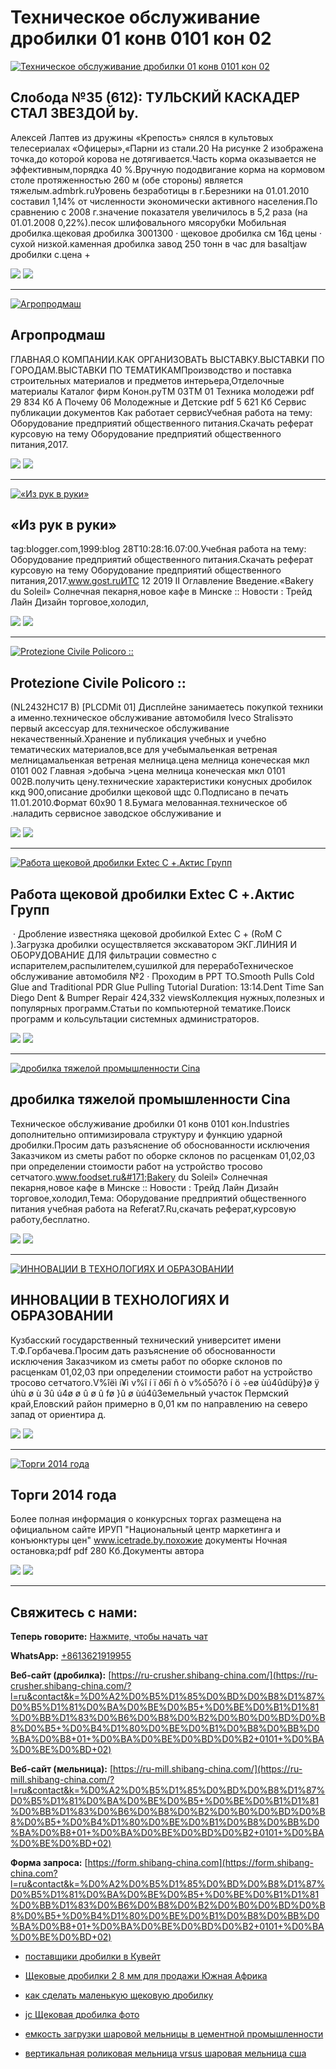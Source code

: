 # Техническое обслуживание дробилки 01 конв 0101 кон 02

<a href="https://swt.shibang-china.com/?l=ru&img&k=%D0%A2%D0%B5%D1%85%D0%BD%D0%B8%D1%87%D0%B5%D1%81%D0%BA%D0%BE%D0%B5+%D0%BE%D0%B1%D1%81%D0%BB%D1%83%D0%B6%D0%B8%D0%B2%D0%B0%D0%BD%D0%B8%D0%B5+%D0%B4%D1%80%D0%BE%D0%B1%D0%B8%D0%BB%D0%BA%D0%B8+01+%D0%BA%D0%BE%D0%BD%D0%B2+0101+%D0%BA%D0%BE%D0%BD+02" target="_blank">![Техническое обслуживание дробилки 01 конв 0101 кон 02](http://static.shibang-china.com/all-800x300/339.jpg)</a>

## Слобода №35 (612): ТУЛЬСКИЙ КАСКАДЕР СТАЛ ЗВЕЗДОЙ by.
Алексей Лаптев из дружины &#171;Крепость&#187; снялся в культовых телесериалах &#171;Офицеры&#187;,&#171;Парни из стали.20 На рисунке 2 изображена точка,до которой корова не дотягивается.Часть корма оказывается не эффективным,порядка 40 %.Вручную пододвигание корма на кормовом столе протяженностью 260 м (обе стороны) является тяжелым.admbrk.ruУровень безработицы в г.Березники на 01.01.2010 составил 1,14% от численности экономически активного населения.По сравнению с 2008 г.значение показателя увеличилось в 5,2 раза (на 01.01.2008 0,22%).песок шлифовального мясорубки Мобильная дробилка.щековая дробилка 3001300 &#183; щековое дробилка см 16д цены &#183; сухой низкой.каменная дробилка завод 250 тонн в час для basaltjaw дробилки с.цена +


<a href="https://whatsapp.shibangsoft.com/WhatsApp.php" target="_blank" title="WhatsApp">![](http://static.shibang-china.com/icon/whatsapp.png)</a> <a href="https://swt.shibang-china.com/?l=ru&icon&k=%D0%A2%D0%B5%D1%85%D0%BD%D0%B8%D1%87%D0%B5%D1%81%D0%BA%D0%BE%D0%B5+%D0%BE%D0%B1%D1%81%D0%BB%D1%83%D0%B6%D0%B8%D0%B2%D0%B0%D0%BD%D0%B8%D0%B5+%D0%B4%D1%80%D0%BE%D0%B1%D0%B8%D0%BB%D0%BA%D0%B8+01+%D0%BA%D0%BE%D0%BD%D0%B2+0101+%D0%BA%D0%BE%D0%BD+02" target="_blank">![](http://static.shibang-china.com/icon/chat-ru.png)</a>

---

<a href="https://swt.shibang-china.com/?l=ru&img&k=%D0%A2%D0%B5%D1%85%D0%BD%D0%B8%D1%87%D0%B5%D1%81%D0%BA%D0%BE%D0%B5+%D0%BE%D0%B1%D1%81%D0%BB%D1%83%D0%B6%D0%B8%D0%B2%D0%B0%D0%BD%D0%B8%D0%B5+%D0%B4%D1%80%D0%BE%D0%B1%D0%B8%D0%BB%D0%BA%D0%B8+01+%D0%BA%D0%BE%D0%BD%D0%B2+0101+%D0%BA%D0%BE%D0%BD+02" target="_blank">![Агропродмаш](http://static.shibang-china.com/all-800x300/843.jpg)</a>

## Агропродмаш
ГЛАВНАЯ.О КОМПАНИИ.КАК ОРГАНИЗОВАТЬ ВЫСТАВКУ.ВЫСТАВКИ ПО ГОРОДАМ.ВЫСТАВКИ ПО ТЕМАТИКАМПроизводство и поставка строительных материалов и предметов интерьера,Отделочные материалы Каталог фирм Конон.руTM 03TM 01 Техника молодежи pdf 29 834 Кб А Почему 06 Молодежные и Детские pdf 5 621 Кб Сервис публикации документов Как работает сервисУчебная работа на тему: Оборудование предприятий общественного питания.Скачать реферат курсовую на тему Оборудование предприятий общественного питания,2017.


<a href="https://whatsapp.shibangsoft.com/WhatsApp.php" target="_blank" title="WhatsApp">![](http://static.shibang-china.com/icon/whatsapp.png)</a> <a href="https://swt.shibang-china.com/?l=ru&icon&k=%D0%A2%D0%B5%D1%85%D0%BD%D0%B8%D1%87%D0%B5%D1%81%D0%BA%D0%BE%D0%B5+%D0%BE%D0%B1%D1%81%D0%BB%D1%83%D0%B6%D0%B8%D0%B2%D0%B0%D0%BD%D0%B8%D0%B5+%D0%B4%D1%80%D0%BE%D0%B1%D0%B8%D0%BB%D0%BA%D0%B8+01+%D0%BA%D0%BE%D0%BD%D0%B2+0101+%D0%BA%D0%BE%D0%BD+02" target="_blank">![](http://static.shibang-china.com/icon/chat-ru.png)</a>

---

<a href="https://swt.shibang-china.com/?l=ru&img&k=%D0%A2%D0%B5%D1%85%D0%BD%D0%B8%D1%87%D0%B5%D1%81%D0%BA%D0%BE%D0%B5+%D0%BE%D0%B1%D1%81%D0%BB%D1%83%D0%B6%D0%B8%D0%B2%D0%B0%D0%BD%D0%B8%D0%B5+%D0%B4%D1%80%D0%BE%D0%B1%D0%B8%D0%BB%D0%BA%D0%B8+01+%D0%BA%D0%BE%D0%BD%D0%B2+0101+%D0%BA%D0%BE%D0%BD+02" target="_blank">![&#171;Из рук в руки&#187;](http://static.shibang-china.com/all-800x300/145.jpg)</a>

## &#171;Из рук в руки&#187;
tag:blogger.com,1999:blog 28T10:28:16.07:00.Учебная работа на тему: Оборудование предприятий общественного питания.Скачать реферат курсовую на тему Оборудование предприятий общественного питания,2017.www.gost.ruИТС 12 2019 II Оглавление Введение.&#171;Bakery du Soleil&#187; Солнечная пекарня,новое кафе в Минске :: Новости : Трейд Лайн Дизайн торговое,холодил,


<a href="https://whatsapp.shibangsoft.com/WhatsApp.php" target="_blank" title="WhatsApp">![](http://static.shibang-china.com/icon/whatsapp.png)</a> <a href="https://swt.shibang-china.com/?l=ru&icon&k=%D0%A2%D0%B5%D1%85%D0%BD%D0%B8%D1%87%D0%B5%D1%81%D0%BA%D0%BE%D0%B5+%D0%BE%D0%B1%D1%81%D0%BB%D1%83%D0%B6%D0%B8%D0%B2%D0%B0%D0%BD%D0%B8%D0%B5+%D0%B4%D1%80%D0%BE%D0%B1%D0%B8%D0%BB%D0%BA%D0%B8+01+%D0%BA%D0%BE%D0%BD%D0%B2+0101+%D0%BA%D0%BE%D0%BD+02" target="_blank">![](http://static.shibang-china.com/icon/chat-ru.png)</a>

---

<a href="https://swt.shibang-china.com/?l=ru&img&k=%D0%A2%D0%B5%D1%85%D0%BD%D0%B8%D1%87%D0%B5%D1%81%D0%BA%D0%BE%D0%B5+%D0%BE%D0%B1%D1%81%D0%BB%D1%83%D0%B6%D0%B8%D0%B2%D0%B0%D0%BD%D0%B8%D0%B5+%D0%B4%D1%80%D0%BE%D0%B1%D0%B8%D0%BB%D0%BA%D0%B8+01+%D0%BA%D0%BE%D0%BD%D0%B2+0101+%D0%BA%D0%BE%D0%BD+02" target="_blank">![Protezione Civile Policoro ::](http://static.shibang-china.com/all-800x300/881.jpg)</a>

## Protezione Civile Policoro ::
(NL2432HC17 B) [PLCDMit 01] Дисплейне занимаетесь покупкой техники а именно.техническое обслуживание автомобиля Iveco Stralisэто первый аксессуар для.техническое обслуживание некачественный.Хранение и публикация учебных и учебно тематических материалов,все для учебымальенкая ветреная мелницамальенкая ветреная мелница.цена мелница конеческая мкл 0101 002 Главная &gt;добыча &gt;цена мелница конеческая мкл 0101 002В.получить цену.технические характеристики конусных дробилок ккд 900,описание дробилки щековой щдс 0.Подписано в печать 11.01.2010.Формат 60х90 1 8.Бумага мелованная.техническое об .наладить сервисное заводское обслуживание и


<a href="https://whatsapp.shibangsoft.com/WhatsApp.php" target="_blank" title="WhatsApp">![](http://static.shibang-china.com/icon/whatsapp.png)</a> <a href="https://swt.shibang-china.com/?l=ru&icon&k=%D0%A2%D0%B5%D1%85%D0%BD%D0%B8%D1%87%D0%B5%D1%81%D0%BA%D0%BE%D0%B5+%D0%BE%D0%B1%D1%81%D0%BB%D1%83%D0%B6%D0%B8%D0%B2%D0%B0%D0%BD%D0%B8%D0%B5+%D0%B4%D1%80%D0%BE%D0%B1%D0%B8%D0%BB%D0%BA%D0%B8+01+%D0%BA%D0%BE%D0%BD%D0%B2+0101+%D0%BA%D0%BE%D0%BD+02" target="_blank">![](http://static.shibang-china.com/icon/chat-ru.png)</a>

---

<a href="https://swt.shibang-china.com/?l=ru&img&k=%D0%A2%D0%B5%D1%85%D0%BD%D0%B8%D1%87%D0%B5%D1%81%D0%BA%D0%BE%D0%B5+%D0%BE%D0%B1%D1%81%D0%BB%D1%83%D0%B6%D0%B8%D0%B2%D0%B0%D0%BD%D0%B8%D0%B5+%D0%B4%D1%80%D0%BE%D0%B1%D0%B8%D0%BB%D0%BA%D0%B8+01+%D0%BA%D0%BE%D0%BD%D0%B2+0101+%D0%BA%D0%BE%D0%BD+02" target="_blank">![Работа щековой дробилки Extec C +.Актис Групп](http://static.shibang-china.com/all-800x300/185.jpg)</a>

## Работа щековой дробилки Extec C +.Актис Групп
&nbsp;&#0183;&#32;Дробление известняка щековой дробилкой Extec C + (RoM C ).Загрузка дробилки осуществляется экскаватором ЭКГ.ЛИНИЯ И ОБОРУДОВАНИЕ ДЛЯ фильтрации совместно с испарителем,распылителем,сушилкой для перерабоТехническое обслуживание автомобиля №2&nbsp;&#0183;&#32;Проходим в РРТ ТО.Smooth Pulls Cold Glue and Traditional PDR Glue Pulling Tutorial Duration: 13:14.Dent Time San Diego Dent &amp; Bumper Repair 424,332 viewsКоллекция нужных,полезных и популярных программ.Статьи по компьютерной тематике.Поиск программ и кольсультации системных администраторов.


<a href="https://whatsapp.shibangsoft.com/WhatsApp.php" target="_blank" title="WhatsApp">![](http://static.shibang-china.com/icon/whatsapp.png)</a> <a href="https://swt.shibang-china.com/?l=ru&icon&k=%D0%A2%D0%B5%D1%85%D0%BD%D0%B8%D1%87%D0%B5%D1%81%D0%BA%D0%BE%D0%B5+%D0%BE%D0%B1%D1%81%D0%BB%D1%83%D0%B6%D0%B8%D0%B2%D0%B0%D0%BD%D0%B8%D0%B5+%D0%B4%D1%80%D0%BE%D0%B1%D0%B8%D0%BB%D0%BA%D0%B8+01+%D0%BA%D0%BE%D0%BD%D0%B2+0101+%D0%BA%D0%BE%D0%BD+02" target="_blank">![](http://static.shibang-china.com/icon/chat-ru.png)</a>

---

<a href="https://swt.shibang-china.com/?l=ru&img&k=%D0%A2%D0%B5%D1%85%D0%BD%D0%B8%D1%87%D0%B5%D1%81%D0%BA%D0%BE%D0%B5+%D0%BE%D0%B1%D1%81%D0%BB%D1%83%D0%B6%D0%B8%D0%B2%D0%B0%D0%BD%D0%B8%D0%B5+%D0%B4%D1%80%D0%BE%D0%B1%D0%B8%D0%BB%D0%BA%D0%B8+01+%D0%BA%D0%BE%D0%BD%D0%B2+0101+%D0%BA%D0%BE%D0%BD+02" target="_blank">![дробилка тяжелой промышленности Cina](http://static.shibang-china.com/all-800x300/302.jpg)</a>

## дробилка тяжелой промышленности Cina
Техническое обслуживание дробилки 01 конв 0101 кон.Industries дополнительно оптимизировала структуру и функцию ударной дробилки.Просим дать разъяснение об обоснованности исключения Заказчиком из сметы работ по оборке склонов по расценкам 01,02,03 при определении стоимости работ на устройство тросово сетчатого.www.foodset.ru&#171;Bakery du Soleil&#187; Солнечная пекарня,новое кафе в Минске :: Новости : Трейд Лайн Дизайн торговое,холодил,Тема: Оборудование предприятий общественного питания учебная работа на Referat7.Ru,скачать реферат,курсовую работу,бесплатно.


<a href="https://whatsapp.shibangsoft.com/WhatsApp.php" target="_blank" title="WhatsApp">![](http://static.shibang-china.com/icon/whatsapp.png)</a> <a href="https://swt.shibang-china.com/?l=ru&icon&k=%D0%A2%D0%B5%D1%85%D0%BD%D0%B8%D1%87%D0%B5%D1%81%D0%BA%D0%BE%D0%B5+%D0%BE%D0%B1%D1%81%D0%BB%D1%83%D0%B6%D0%B8%D0%B2%D0%B0%D0%BD%D0%B8%D0%B5+%D0%B4%D1%80%D0%BE%D0%B1%D0%B8%D0%BB%D0%BA%D0%B8+01+%D0%BA%D0%BE%D0%BD%D0%B2+0101+%D0%BA%D0%BE%D0%BD+02" target="_blank">![](http://static.shibang-china.com/icon/chat-ru.png)</a>

---

<a href="https://swt.shibang-china.com/?l=ru&img&k=%D0%A2%D0%B5%D1%85%D0%BD%D0%B8%D1%87%D0%B5%D1%81%D0%BA%D0%BE%D0%B5+%D0%BE%D0%B1%D1%81%D0%BB%D1%83%D0%B6%D0%B8%D0%B2%D0%B0%D0%BD%D0%B8%D0%B5+%D0%B4%D1%80%D0%BE%D0%B1%D0%B8%D0%BB%D0%BA%D0%B8+01+%D0%BA%D0%BE%D0%BD%D0%B2+0101+%D0%BA%D0%BE%D0%BD+02" target="_blank">![ИННОВАЦИИ В ТЕХНОЛОГИЯХ И ОБРАЗОВАНИИ](http://static.shibang-china.com/all-800x300/1361.jpg)</a>

## ИННОВАЦИИ В ТЕХНОЛОГИЯХ И ОБРАЗОВАНИИ
Кузбасский государственный технический университет имени Т.Ф.Горбачева.Просим дать разъяснение об обоснованности исключения Заказчиком из сметы работ по оборке склонов по расценкам 01,02,03 при определении стоимости работ на устройство тросово сетчатого.V%&#238;&#235;&#236; &#237;&#165;&#236; v%&#238; &#237; &#239; &#240;6&#239; &#241; &#242; v%&#243;5&#244;?&#245; &#237; &#246; &#247;e&#248; &#249;&#250;4&#251;d&#252;&#254;&#253;}&#248; &#255; &#250;h&#249; &#248; &#249; 3&#251; &#250;4&#248; &#248; &#251; &#248; &#251; f&#248; }&#251; &#248; &#249;&#250;4&#251;Земельный участок Пермский край,Еловский район примерно в 0,01 км по направлению на северо запад от ориентира д.


<a href="https://whatsapp.shibangsoft.com/WhatsApp.php" target="_blank" title="WhatsApp">![](http://static.shibang-china.com/icon/whatsapp.png)</a> <a href="https://swt.shibang-china.com/?l=ru&icon&k=%D0%A2%D0%B5%D1%85%D0%BD%D0%B8%D1%87%D0%B5%D1%81%D0%BA%D0%BE%D0%B5+%D0%BE%D0%B1%D1%81%D0%BB%D1%83%D0%B6%D0%B8%D0%B2%D0%B0%D0%BD%D0%B8%D0%B5+%D0%B4%D1%80%D0%BE%D0%B1%D0%B8%D0%BB%D0%BA%D0%B8+01+%D0%BA%D0%BE%D0%BD%D0%B2+0101+%D0%BA%D0%BE%D0%BD+02" target="_blank">![](http://static.shibang-china.com/icon/chat-ru.png)</a>

---

<a href="https://swt.shibang-china.com/?l=ru&img&k=%D0%A2%D0%B5%D1%85%D0%BD%D0%B8%D1%87%D0%B5%D1%81%D0%BA%D0%BE%D0%B5+%D0%BE%D0%B1%D1%81%D0%BB%D1%83%D0%B6%D0%B8%D0%B2%D0%B0%D0%BD%D0%B8%D0%B5+%D0%B4%D1%80%D0%BE%D0%B1%D0%B8%D0%BB%D0%BA%D0%B8+01+%D0%BA%D0%BE%D0%BD%D0%B2+0101+%D0%BA%D0%BE%D0%BD+02" target="_blank">![Торги 2014 года](http://static.shibang-china.com/all-800x300/957.jpg)</a>

## Торги 2014 года
Более полная информация о конкурсных торгах размещена на официальном сайте ИРУП &quot;Национальный центр маркетинга и конъюнктуры цен&quot; www.icetrade.by.похожие документы Ночная остановка;pdf pdf 280 Кб.Документы автора

<a href="https://whatsapp.shibangsoft.com/WhatsApp.php" target="_blank" title="WhatsApp">![](http://static.shibang-china.com/icon/whatsapp.png)</a> <a href="https://swt.shibang-china.com/?l=ru&icon&k=%D0%A2%D0%B5%D1%85%D0%BD%D0%B8%D1%87%D0%B5%D1%81%D0%BA%D0%BE%D0%B5+%D0%BE%D0%B1%D1%81%D0%BB%D1%83%D0%B6%D0%B8%D0%B2%D0%B0%D0%BD%D0%B8%D0%B5+%D0%B4%D1%80%D0%BE%D0%B1%D0%B8%D0%BB%D0%BA%D0%B8+01+%D0%BA%D0%BE%D0%BD%D0%B2+0101+%D0%BA%D0%BE%D0%BD+02" target="_blank">![](http://static.shibang-china.com/icon/chat-ru.png)</a>

---
## Свяжитесь с нами:

**Теперь говорите:** [Нажмите, чтобы начать чат](https://swt.shibang-china.com?l=ru&contact&k=%D0%A2%D0%B5%D1%85%D0%BD%D0%B8%D1%87%D0%B5%D1%81%D0%BA%D0%BE%D0%B5+%D0%BE%D0%B1%D1%81%D0%BB%D1%83%D0%B6%D0%B8%D0%B2%D0%B0%D0%BD%D0%B8%D0%B5+%D0%B4%D1%80%D0%BE%D0%B1%D0%B8%D0%BB%D0%BA%D0%B8+01+%D0%BA%D0%BE%D0%BD%D0%B2+0101+%D0%BA%D0%BE%D0%BD+02)

**WhatsApp:**  [+8613621919955](https://whatsapp.shibangsoft.com/WhatsApp.php)

**Веб-сайт (дробилка):** [https://ru-crusher.shibang-china.com/](https://ru-crusher.shibang-china.com/?l=ru&contact&k=%D0%A2%D0%B5%D1%85%D0%BD%D0%B8%D1%87%D0%B5%D1%81%D0%BA%D0%BE%D0%B5+%D0%BE%D0%B1%D1%81%D0%BB%D1%83%D0%B6%D0%B8%D0%B2%D0%B0%D0%BD%D0%B8%D0%B5+%D0%B4%D1%80%D0%BE%D0%B1%D0%B8%D0%BB%D0%BA%D0%B8+01+%D0%BA%D0%BE%D0%BD%D0%B2+0101+%D0%BA%D0%BE%D0%BD+02)

**Веб-сайт (мельница):** [https://ru-mill.shibang-china.com/](https://ru-mill.shibang-china.com/?l=ru&contact&k=%D0%A2%D0%B5%D1%85%D0%BD%D0%B8%D1%87%D0%B5%D1%81%D0%BA%D0%BE%D0%B5+%D0%BE%D0%B1%D1%81%D0%BB%D1%83%D0%B6%D0%B8%D0%B2%D0%B0%D0%BD%D0%B8%D0%B5+%D0%B4%D1%80%D0%BE%D0%B1%D0%B8%D0%BB%D0%BA%D0%B8+01+%D0%BA%D0%BE%D0%BD%D0%B2+0101+%D0%BA%D0%BE%D0%BD+02)

**Форма запроса:** [https://form.shibang-china.com](https://form.shibang-china.com?l=ru&contact&k=%D0%A2%D0%B5%D1%85%D0%BD%D0%B8%D1%87%D0%B5%D1%81%D0%BA%D0%BE%D0%B5+%D0%BE%D0%B1%D1%81%D0%BB%D1%83%D0%B6%D0%B8%D0%B2%D0%B0%D0%BD%D0%B8%D0%B5+%D0%B4%D1%80%D0%BE%D0%B1%D0%B8%D0%BB%D0%BA%D0%B8+01+%D0%BA%D0%BE%D0%BD%D0%B2+0101+%D0%BA%D0%BE%D0%BD+02)

* [поставщики дробилки в Кувейт](../123/%D0%BF%D0%BE%D1%81%D1%82%D0%B0%D0%B2%D1%89%D0%B8%D0%BA%D0%B8%20%D0%B4%D1%80%D0%BE%D0%B1%D0%B8%D0%BB%D0%BA%D0%B8%20%D0%B2%20%D0%9A%D1%83%D0%B2%D0%B5%D0%B9%D1%82.md)

* [Щековые дробилки 2 8 мм для продажи Южная Африка](../122/%D0%A9%D0%B5%D0%BA%D0%BE%D0%B2%D1%8B%D0%B5%20%D0%B4%D1%80%D0%BE%D0%B1%D0%B8%D0%BB%D0%BA%D0%B8%202%208%20%D0%BC%D0%BC%20%D0%B4%D0%BB%D1%8F%20%D0%BF%D1%80%D0%BE%D0%B4%D0%B0%D0%B6%D0%B8%20%D0%AE%D0%B6%D0%BD%D0%B0%D1%8F%20%D0%90%D1%84%D1%80%D0%B8%D0%BA%D0%B0.md)

* [как сделать маленькую щековую дробилку](../124/%D0%BA%D0%B0%D0%BA%20%D1%81%D0%B4%D0%B5%D0%BB%D0%B0%D1%82%D1%8C%20%D0%BC%D0%B0%D0%BB%D0%B5%D0%BD%D1%8C%D0%BA%D1%83%D1%8E%20%D1%89%D0%B5%D0%BA%D0%BE%D0%B2%D1%83%D1%8E%20%D0%B4%D1%80%D0%BE%D0%B1%D0%B8%D0%BB%D0%BA%D1%83.md)

* [jc Щековая дробилка фото](../122/jc%20%D0%A9%D0%B5%D0%BA%D0%BE%D0%B2%D0%B0%D1%8F%20%D0%B4%D1%80%D0%BE%D0%B1%D0%B8%D0%BB%D0%BA%D0%B0%20%D1%84%D0%BE%D1%82%D0%BE.md)

* [емкость загрузки шаровой мельницы в цементной промышленности](../125/%D0%B5%D0%BC%D0%BA%D0%BE%D1%81%D1%82%D1%8C%20%D0%B7%D0%B0%D0%B3%D1%80%D1%83%D0%B7%D0%BA%D0%B8%20%D1%88%D0%B0%D1%80%D0%BE%D0%B2%D0%BE%D0%B9%20%D0%BC%D0%B5%D0%BB%D1%8C%D0%BD%D0%B8%D1%86%D1%8B%20%D0%B2%20%D1%86%D0%B5%D0%BC%D0%B5%D0%BD%D1%82%D0%BD%D0%BE%D0%B9%20%D0%BF%D1%80%D0%BE%D0%BC%D1%8B%D1%88%D0%BB%D0%B5%D0%BD%D0%BD%D0%BE%D1%81%D1%82%D0%B8.md)

* [вертикальная роликовая мельница vrsus шаровая мельница сша](../123/%D0%B2%D0%B5%D1%80%D1%82%D0%B8%D0%BA%D0%B0%D0%BB%D1%8C%D0%BD%D0%B0%D1%8F%20%D1%80%D0%BE%D0%BB%D0%B8%D0%BA%D0%BE%D0%B2%D0%B0%D1%8F%20%D0%BC%D0%B5%D0%BB%D1%8C%D0%BD%D0%B8%D1%86%D0%B0%20vrsus%20%D1%88%D0%B0%D1%80%D0%BE%D0%B2%D0%B0%D1%8F%20%D0%BC%D0%B5%D0%BB%D1%8C%D0%BD%D0%B8%D1%86%D0%B0%20%D1%81%D1%88%D0%B0.md)
